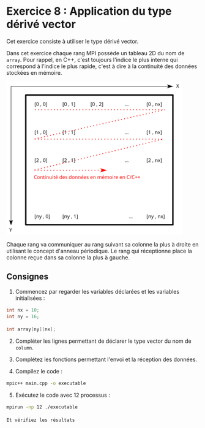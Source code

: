 # Exercice 8 : Application du type dérivé vector

Cet exercice consiste à utiliser le type dérivé vector.

Dans cet exercice chaque rang MPI possède un tableau 2D du nom de `array`.
Pour rappel, en C++, c'est toujours l'indice le plus interne qui correspond à l'indice le plus rapide, c'est à dire à la continuité des données stockées en mémoire.

<img src="../../../support/materiel/array.svg" height="400">

Chaque rang va communiquer au rang suivant  sa colonne la plus à droite en utilisant le concept
d'anneau périodique.
Le rang qui réceptionne place la colonne reçue dans sa colonne la plus à gauche.

## Consignes

1. Commencez par regarder les variables déclarées et les variables initialisées :

```C++
int nx = 10;
int ny = 16;

int array[ny][nx];
```

2. Compléter les lignes permettant de déclarer le type vector du nom de `column`.

3. Complétez les fonctions permettant l'envoi et la réception des données.

4. Compilez le code :

```bash
mpic++ main.cpp -o executable
```

5. Exécutez le code avec 12 processus :

```bash
mpirun -np 12 ./executable

Et vérifiez les résultats
